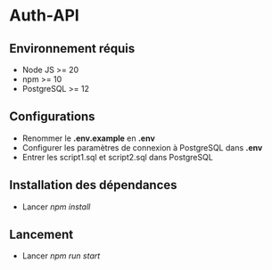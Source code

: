 # Auth-API

## Environnement réquis
* Node JS >= 20
* npm >= 10
* PostgreSQL >= 12

## Configurations
* Renommer le **.env.example** en **.env**
* Configurer les paramètres de connexion à PostgreSQL dans  **.env**
* Entrer les script1.sql et script2.sql dans PostgreSQL

## Installation des dépendances
* Lancer *npm install*

## Lancement
* Lancer *npm run start*
